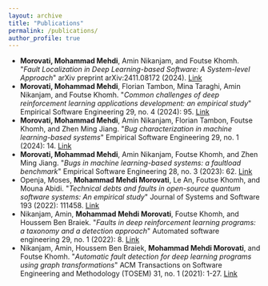 ```yaml
---
layout: archive
title: "Publications"
permalink: /publications/
author_profile: true
---
```

* **Morovati, Mohammad Mehdi**, Amin Nikanjam, and Foutse Khomh. "*Fault Localization in Deep Learning-based Software: A System-level Approach*" arXiv preprint arXiv:2411.08172 (2024). [Link](https://arxiv.org/pdf/2411.08172)
* **Morovati, Mohammad Mehdi**, Florian Tambon, Mina Taraghi, Amin Nikanjam, and Foutse Khomh. "*Common challenges of deep reinforcement learning applications development: an empirical study*" Empirical Software Engineering 29, no. 4 (2024): 95. [Link](https://link.springer.com/article/10.1007/s10664-024-10500-5)
* **Morovati, Mohammad Mehdi**, Amin Nikanjam, Florian Tambon, Foutse Khomh, and Zhen Ming Jiang. "*Bug characterization in machine learning-based systems*" Empirical Software Engineering 29, no. 1 (2024): 14. [Link](https://link.springer.com/article/10.1007/s10664-023-10400-0)
* **Morovati, Mohammad Mehdi**, Amin Nikanjam, Foutse Khomh, and Zhen Ming Jiang. "*Bugs in machine learning-based systems: a faultload benchmark*" Empirical Software Engineering 28, no. 3 (2023): 62. [Link](https://link.springer.com/article/10.1007/s10664-023-10291-1)
* Openja, Moses, **Mohammad Mehdi Morovati**, Le An, Foutse Khomh, and Mouna Abidi. "*Technical debts and faults in open-source quantum software systems: An empirical study*" Journal of Systems and Software 193 (2022): 111458. [Link](https://www.sciencedirect.com/science/article/abs/pii/S0164121222001480)
* Nikanjam, Amin, **Mohammad Mehdi Morovati**, Foutse Khomh, and Houssem Ben Braiek. "*Faults in deep reinforcement learning programs: a taxonomy and a detection approach*" Automated software engineering 29, no. 1 (2022): 8. [Link](https://link.springer.com/article/10.1007/s10515-021-00313-x)
* Nikanjam, Amin, Houssem Ben Braiek, **Mohammad Mehdi Morovati**, and Foutse Khomh. "*Automatic fault detection for deep learning programs using graph transformations*" ACM Transactions on Software Engineering and Methodology (TOSEM) 31, no. 1 (2021): 1-27. [Link](https://dl.acm.org/doi/abs/10.1145/3470006)
